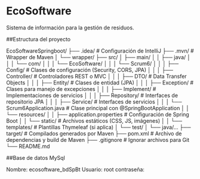 # EcoSoftware
Sistema de información para la gestión de residuos.

##Estructura del proyecto

EcoSoftwareSpringboot/
├── .idea/                  # Configuración de IntelliJ
├── .mvn/                   # Wrapper de Maven
│   └── wrapper/
├── src/
│   ├── main/
│   │   ├── java/
│   │   │   └── com/
│   │   │       └── EcoSoftware/
│   │   │           └── Scrum6/
│   │   │               ├── Config/            # Clases de configuración (Security, CORS, JPA)
│   │   │               ├── Controller/        # Controladores REST o MVC
│   │   │               ├── DTO/               # Data Transfer Objects
│   │   │               ├── Entity/            # Clases de entidad (JPA)
│   │   │               ├── Exception/         # Clases para manejo de excepciones
│   │   │               ├── Implement/         # Implementaciones de servicios
│   │   │               ├── Repository/        # Interfaces de repositorio JPA
│   │   │               ├── Service/           # Interfaces de servicios
│   │   │               └── Scrum6Application.java  # Clase principal con @SpringBootApplication
│   │   └── resources/
│   │       ├── application.properties         # Configuración de Spring Boot
│   │       └── static/                        # Archivos estáticos (CSS, JS, imágenes)
│   │       └── templates/                     # Plantillas Thymeleaf (si aplica)
│   └── test/
│       └── java/...
├── target/                  # Compilados generados por Maven
├── pom.xml                  # Archivo de dependencias y build de Maven
├── .gitignore               # Ignorar archivos para Git
└── README.md

##Base de datos MySql

Nombre: ecosoftware_bdSpBt
Usuario: root
contraseña: 
